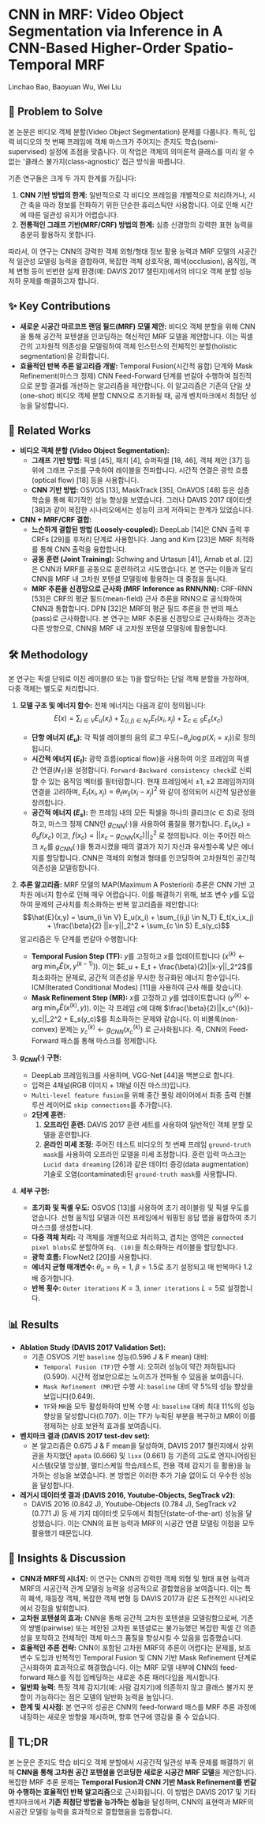 # CNN in MRF: Video Object Segmentation via Inference in A CNN-Based Higher-Order Spatio-Temporal MRF
Linchao Bao, Baoyuan Wu, Wei Liu

## 🧩 Problem to Solve
본 논문은 비디오 객체 분할(Video Object Segmentation) 문제를 다룹니다. 특히, 입력 비디오의 첫 번째 프레임에 객체 마스크가 주어지는 준지도 학습(semi-supervised) 설정에 초점을 맞춥니다. 이 작업은 객체의 의미론적 클래스를 미리 알 수 없는 '클래스 불가지(class-agnostic)' 접근 방식을 따릅니다.

기존 연구들은 크게 두 가지 한계를 가집니다:
1.  **CNN 기반 방법의 한계:** 일반적으로 각 비디오 프레임을 개별적으로 처리하거나, 시간 축을 따라 정보를 전파하기 위한 단순한 휴리스틱만 사용합니다. 이로 인해 시간에 따른 일관성 유지가 어렵습니다.
2.  **전통적인 그래프 기반(MRF/CRF) 방법의 한계:** 심층 신경망의 강력한 표현 능력을 충분히 활용하지 못합니다.

따라서, 이 연구는 CNN의 강력한 객체 외형/형태 정보 활용 능력과 MRF 모델의 시공간적 일관성 모델링 능력을 결합하여, 복잡한 객체 상호작용, 폐색(occlusion), 움직임, 객체 변형 등이 빈번한 실제 환경(예: DAVIS 2017 챌린지)에서의 비디오 객체 분할 성능 저하 문제를 해결하고자 합니다.

## ✨ Key Contributions
*   **새로운 시공간 마르코프 랜덤 필드(MRF) 모델 제안:** 비디오 객체 분할을 위해 CNN을 통해 공간적 포텐셜을 인코딩하는 혁신적인 MRF 모델을 제안합니다. 이는 픽셀 간의 고차원적 의존성을 모델링하여 객체 인스턴스의 전체적인 분할(holistic segmentation)을 강화합니다.
*   **효율적인 반복 추론 알고리즘 개발:** Temporal Fusion(시간적 융합) 단계와 Mask Refinement(마스크 정제) CNN Feed-Forward 단계를 번갈아 수행하여 점진적으로 분할 결과를 개선하는 알고리즘을 제안합니다. 이 알고리즘은 기존의 단일 샷(one-shot) 비디오 객체 분할 CNN으로 초기화될 때, 공개 벤치마크에서 최첨단 성능을 달성합니다.

## 📎 Related Works
*   **비디오 객체 분할 (Video Object Segmentation):**
    *   **그래프 기반 방법:** 픽셀 [45], 패치 [4], 슈퍼픽셀 [18, 46], 객체 제안 [37] 등 위에 그래프 구조를 구축하여 레이블을 전파합니다. 시간적 연결은 광학 흐름(optical flow) [18] 등을 사용합니다.
    *   **CNN 기반 방법:** OSVOS [13], MaskTrack [35], OnAVOS [48] 등은 심층 학습을 통해 획기적인 성능 향상을 보였습니다. 그러나 DAVIS 2017 데이터셋 [38]과 같이 복잡한 시나리오에서는 성능이 크게 저하되는 한계가 있었습니다.
*   **CNN + MRF/CRF 결합:**
    *   **느슨하게 결합된 방법 (Loosely-coupled):** DeepLab [14]은 CNN 출력 후 CRFs [29]를 후처리 단계로 사용합니다. Jang and Kim [23]은 MRF 최적화를 통해 CNN 출력을 융합합니다.
    *   **공동 훈련 (Joint Training):** Schwing and Urtasun [41], Arnab et al. [2]은 CNN과 MRF를 공동으로 훈련하려고 시도했습니다. 본 연구는 이들과 달리 CNN을 MRF 내 고차원 포텐셜 모델링에 활용하는 데 중점을 둡니다.
    *   **MRF 추론을 신경망으로 근사화 (MRF Inference as RNN/NN):** CRF-RNN [53]은 CRF의 평균 필드(mean-field) 근사 추론을 RNN으로 공식화하여 CNN과 통합합니다. DPN [32]은 MRF의 평균 필드 추론을 한 번의 패스(pass)로 근사화합니다. 본 연구는 MRF 추론을 신경망으로 근사화하는 것과는 다른 방향으로, CNN을 MRF 내 고차원 포텐셜 모델링에 활용합니다.

## 🛠️ Methodology
본 연구는 픽셀 단위로 이진 레이블(0 또는 1)을 할당하는 단일 객체 분할을 가정하며, 다중 객체는 별도로 처리합니다.

1.  **모델 구조 및 에너지 함수:**
    전체 에너지는 다음과 같이 정의됩니다:
    $$E(x) = \sum_{i \in V} E_u(x_i) + \sum_{(i,j) \in N_T} E_t(x_i,x_j) + \sum_{c \in S} E_s(x_c)$$
    *   **단항 에너지 ($E_u$):** 각 픽셀 레이블의 음의 로그 우도($-\theta_u \log p(X_i=x_i)$)로 정의됩니다.
    *   **시간적 에너지 ($E_t$):** 광학 흐름(optical flow)을 사용하여 이웃 프레임의 픽셀 간 연결($N_T$)을 설정합니다. `Forward-Backward consistency check`로 신뢰할 수 있는 움직임 벡터를 필터링합니다. 현재 프레임에서 $\pm 1, \pm 2$ 프레임까지의 연결을 고려하며, $E_t(x_i,x_j) = \theta_t w_{ij} (x_i-x_j)^2$ 와 같이 정의되어 시간적 일관성을 장려합니다.
    *   **공간적 에너지 ($E_s$):** 한 프레임 내의 모든 픽셀을 하나의 클리크($c \in S$)로 정의하고, 마스크 정제 CNN인 $g_{CNN}(\cdot)$을 사용하여 품질을 평가합니다. $E_s(x_c) = \theta_s f(x_c)$ 이고, $f(x_c) = ||x_c - g_{CNN}(x_c)||_2^2$ 로 정의됩니다. 이는 주어진 마스크 $x_c$를 $g_{CNN}(\cdot)$을 통과시켰을 때의 결과가 자기 자신과 유사할수록 낮은 에너지를 할당합니다. CNN은 객체의 외형과 형태를 인코딩하여 고차원적인 공간적 의존성을 모델링합니다.

2.  **추론 알고리즘:**
    MRF 모델의 MAP(Maximum A Posteriori) 추론은 CNN 기반 고차원 에너지 함수로 인해 매우 어렵습니다. 이를 해결하기 위해, 보조 변수 $y$를 도입하여 문제의 근사치를 최소화하는 반복 알고리즘을 제안합니다:
    $$\hat{E}(x,y) = \sum_{i \in V} E_u(x_i) + \sum_{(i,j) \in N_T} E_t(x_i,x_j) + \frac{\beta}{2} ||x-y||_2^2 + \sum_{c \in S} E_s(y_c)$$
    알고리즘은 두 단계를 번갈아 수행합니다:
    *   **Temporal Fusion Step (TF):** $y$를 고정하고 $x$를 업데이트합니다 ($x^{(k)} \leftarrow \text{arg min}_x \hat{E}(x,y^{(k-1)})$). 이는 $E_u + E_t + \frac{\beta}{2}||x-y||_2^2$를 최소화하는 문제로, 공간적 의존성을 무시한 정규화된 에너지 함수입니다. ICM(Iterated Conditional Modes) [11]을 사용하여 근사 해를 찾습니다.
    *   **Mask Refinement Step (MR):** $x$를 고정하고 $y$를 업데이트합니다 ($y^{(k)} \leftarrow \text{arg min}_y \hat{E}(x^{(k)},y)$). 이는 각 프레임 $c$에 대해 $\frac{\beta}{2}||x_c^{(k)}-y_c||_2^2 + E_s(y_c)$를 최소화하는 문제와 같습니다. 이 비볼록(non-convex) 문제는 $y_c^{(k)} \leftarrow g_{CNN}(x_c^{(k)})$ 로 근사화됩니다. 즉, CNN의 Feed-Forward 패스를 통해 마스크를 정제합니다.

3.  **$g_{CNN}(\cdot)$ 구현:**
    *   DeepLab 프레임워크를 사용하며, VGG-Net [44]을 백본으로 합니다.
    *   입력은 4채널(RGB 이미지 + 1채널 이진 마스크)입니다.
    *   `Multi-level feature fusion`을 위해 중간 풀링 레이어에서 최종 출력 컨볼루션 레이어로 `skip connections`를 추가합니다.
    *   **2단계 훈련:**
        1.  **오프라인 훈련:** DAVIS 2017 훈련 세트를 사용하여 일반적인 객체 분할 모델을 훈련합니다.
        2.  **온라인 미세 조정:** 주어진 테스트 비디오의 첫 번째 프레임 `ground-truth mask`를 사용하여 오프라인 모델을 미세 조정합니다. 훈련 입력 마스크는 `Lucid data dreaming` [26]과 같은 데이터 증강(data augmentation) 기술로 오염(contaminated)된 `ground-truth mask`를 사용합니다.

4.  **세부 구현:**
    *   **초기화 및 픽셀 우도:** OSVOS [13]를 사용하여 초기 레이블링 및 픽셀 우도를 얻습니다. 선형 움직임 모델과 이전 프레임에서 워핑된 응답 맵을 융합하여 초기 마스크를 생성합니다.
    *   **다중 객체 처리:** 각 객체를 개별적으로 처리하고, 겹치는 영역은 `connected pixel blobs`로 분할하여 `Eq. (10)`을 최소화하는 레이블을 할당합니다.
    *   **광학 흐름:** FlowNet2 [20]를 사용합니다.
    *   **에너지 균형 매개변수:** $\theta_u = \theta_t = 1$, $\beta = 1.5$로 초기 설정되고 매 반복마다 $1.2$배 증가합니다.
    *   **반복 횟수:** `Outer iterations` $K=3$, `inner iterations` $L=5$로 설정합니다.

## 📊 Results
*   **Ablation Study (DAVIS 2017 Validation Set):**
    *   기존 OSVOS 기반 `baseline` 성능(0.596 J & F mean) 대비:
        *   `Temporal Fusion (TF)`만 수행 시: 오히려 성능이 약간 저하됩니다(0.590). 시간적 정보만으로는 노이즈가 전파될 수 있음을 보여줍니다.
        *   `Mask Refinement (MR)`만 수행 시: `baseline` 대비 약 5%의 성능 향상을 보입니다(0.649).
        *   `TF`와 `MR`을 모두 활성화하여 반복 수행 시: `baseline` 대비 최대 11%의 성능 향상을 달성합니다(0.707). 이는 TF가 누락된 부분을 복구하고 MR이 이를 정제하는 상호 보완적 효과를 보여줍니다.
*   **벤치마크 결과 (DAVIS 2017 test-dev set):**
    *   본 알고리즘은 0.675 J & F mean을 달성하여, DAVIS 2017 챌린지에서 상위권을 차지했던 `apata` (0.666) 및 `lixx` (0.661) 등 기존의 고도로 엔지니어링된 시스템(모델 앙상블, 멀티스케일 학습/테스트, 전용 객체 감지기 등 활용)을 능가하는 성능을 보였습니다. 본 방법은 이러한 추가 기술 없이도 더 우수한 성능을 달성합니다.
*   **레거시 데이터셋 결과 (DAVIS 2016, Youtube-Objects, SegTrack v2):**
    *   DAVIS 2016 (0.842 J), Youtube-Objects (0.784 J), SegTrack v2 (0.771 J) 등 세 가지 데이터셋 모두에서 최첨단(state-of-the-art) 성능을 달성했습니다. 이는 CNN의 표현 능력과 MRF의 시공간 연결 모델링 이점을 모두 활용했기 때문입니다.

## 🧠 Insights & Discussion
*   **CNN과 MRF의 시너지:** 이 연구는 CNN의 강력한 객체 외형 및 형태 표현 능력과 MRF의 시공간적 관계 모델링 능력을 성공적으로 결합했음을 보여줍니다. 이는 특히 폐색, 재등장 객체, 복잡한 객체 변형 등 DAVIS 2017과 같은 도전적인 시나리오에서 강점을 발휘합니다.
*   **고차원 포텐셜의 효과:** CNN을 통해 공간적 고차원 포텐셜을 모델링함으로써, 기존의 쌍별(pairwise) 또는 제한된 고차원 포텐셜로는 불가능했던 복잡한 픽셀 간 의존성을 포착하고 전체적인 객체 마스크 품질을 향상시킬 수 있음을 입증했습니다.
*   **효율적인 추론 전략:** CNN이 포함된 고차원 MRF의 추론이 어렵다는 문제를, 보조 변수 도입과 반복적인 Temporal Fusion 및 CNN 기반 Mask Refinement 단계로 근사화하여 효과적으로 해결했습니다. 이는 MRF 모델 내부에 CNN의 feed-forward 패스를 직접 임베딩하는 새로운 추론 패러다임을 제시합니다.
*   **일반화 능력:** 특정 객체 감지기(예: 사람 감지기)에 의존하지 않고 클래스 불가지 분할이 가능하다는 점은 모델의 일반화 능력을 높입니다.
*   **한계 및 시사점:** 본 연구의 성공은 CNN의 feed-forward 패스를 MRF 추론 과정에 내장하는 새로운 방향을 제시하며, 향후 연구에 영감을 줄 수 있습니다.

## 📌 TL;DR
본 논문은 준지도 학습 비디오 객체 분할에서 시공간적 일관성 부족 문제를 해결하기 위해 **CNN을 통해 고차원 공간 포텐셜을 인코딩한 새로운 시공간 MRF 모델**을 제안합니다. 복잡한 MRF 추론 문제는 **Temporal Fusion과 CNN 기반 Mask Refinement를 번갈아 수행하는 효율적인 반복 알고리즘**으로 근사화됩니다. 이 방법은 DAVIS 2017 및 기타 벤치마크에서 **기존 최첨단 방법을 능가하는 성능**을 달성하며, CNN의 표현력과 MRF의 시공간 모델링 능력을 효과적으로 결합했음을 입증합니다.